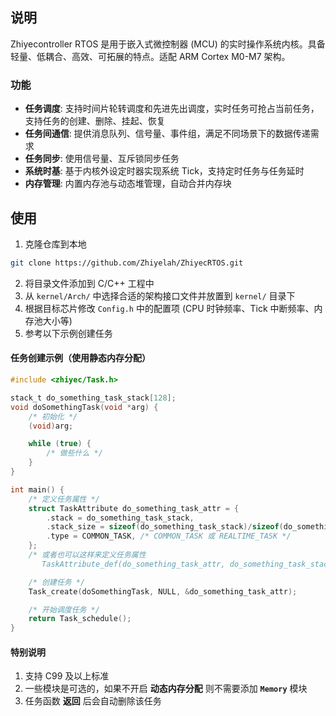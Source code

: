 
## 说明
Zhiyecontroller RTOS 是用于嵌入式微控制器 (MCU) 的实时操作系统内核。具备轻量、低耦合、高效、可拓展的特点。适配 ARM Cortex M0-M7 架构。

### 功能
- **任务调度**: 支持时间片轮转调度和先进先出调度，实时任务可抢占当前任务，支持任务的创建、删除、挂起、恢复
- **任务间通信**: 提供消息队列、信号量、事件组，满足不同场景下的数据传递需求
- **任务同步**: 使用信号量、互斥锁同步任务
- **系统时基**: 基于内核外设定时器实现系统 Tick，支持定时任务与任务延时
- **内存管理**: 内置内存池与动态堆管理，自动合并内存块

## 使用
1. 克隆仓库到本地
```bash
git clone https://github.com/Zhiyelah/ZhiyecRTOS.git
```
2. 将目录文件添加到 C/C++ 工程中
3. 从 `kernel/Arch/` 中选择合适的架构接口文件并放置到 `kernel/` 目录下
4. 根据目标芯片修改 `Config.h` 中的配置项 (CPU 时钟频率、Tick 中断频率、内存池大小等) 
5. 参考以下示例创建任务

#### 任务创建示例（使用静态内存分配）
```C
#include <zhiyec/Task.h>

stack_t do_something_task_stack[128];
void doSomethingTask(void *arg) {
    /* 初始化 */
    (void)arg;

    while (true) {
        /* 做些什么 */
    }
}

int main() {
    /* 定义任务属性 */
    struct TaskAttribute do_something_task_attr = {
        .stack = do_something_task_stack,
        .stack_size = sizeof(do_something_task_stack)/sizeof(do_something_task_stack[0]),
        .type = COMMON_TASK, /* COMMON_TASK 或 REALTIME_TASK */
    };
    /* 或者也可以这样来定义任务属性
       TaskAttribute_def(do_something_task_attr, do_something_task_stack, COMMON_TASK); */

    /* 创建任务 */
    Task_create(doSomethingTask, NULL, &do_something_task_attr);

    /* 开始调度任务 */
    return Task_schedule();
}
```

#### 特别说明
1. 支持 C99 及以上标准
2. 一些模块是可选的，如果不开启 **动态内存分配** 则不需要添加 **`Memory`** 模块
3. 任务函数 **返回** 后会自动删除该任务
